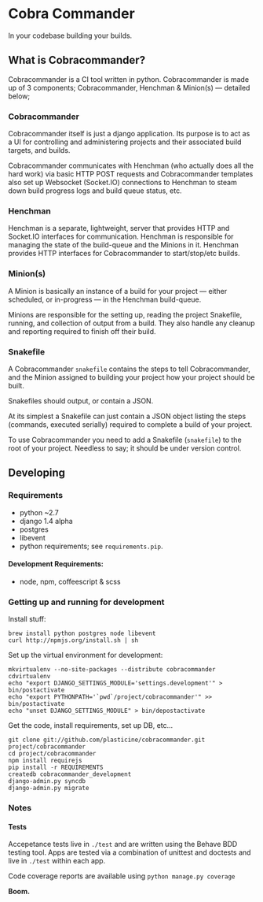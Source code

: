 # Cobra Commander

In your codebase building your builds.


## What is Cobracommander?

Cobracommander is a CI tool written in python. Cobracommander is made up of 3 components; Cobracommander, Henchman & Minion(s) — detailed below;

### Cobracommander

Cobracommander itself is just a django application. Its purpose is to act as a UI for controlling and administering projects and their associated build targets, and builds.

Cobracommander communicates with Henchman (who actually does all the hard work) via basic HTTP POST requests and Cobracommander templates also set up Websocket (Socket.IO) connections to Henchman to steam down build progress logs and build queue status, etc.

### Henchman

Henchman is a separate, lightweight, server that provides HTTP and Socket.IO interfaces for communication. Henchman is responsible for managing the state of the build-queue and the Minions in it. Henchman provides HTTP interfaces for Cobracommander to start/stop/etc builds.

### Minion(s)

A Minion is basically an instance of a build for your project — either scheduled, or in-progress — in the Henchman build-queue.

Minions are responsible for the setting up, reading the project Snakefile, running, and collection of output from a build. They also handle any cleanup and reporting required to finish off their build.

### Snakefile

A Cobracommander `snakefile` contains the steps to tell Cobracommander, and the Minion assigned to building your project how your project should be built.

Snakefiles should output, or contain a JSON.

At its simplest a Snakefile can just contain a JSON object listing the steps (commands, executed serially) required to complete a build of your project.

To use Cobracommander you need to add a Snakefile (`snakefile`) to the root of your project. Needless to say; it should be under version control.


## Developing

### Requirements

- python ~2.7
- django 1.4 alpha
- postgres
- libevent
- python requirements; see `requirements.pip`.

#### Development Requirements:

- node, npm, coffeescript & scss


### Getting up and running for development

Install stuff:

    brew install python postgres node libevent
    curl http://npmjs.org/install.sh | sh

Set up the virtual environment for development:

    mkvirtualenv --no-site-packages --distribute cobracommander
    cdvirtualenv
    echo "export DJANGO_SETTINGS_MODULE='settings.development'" > bin/postactivate
    echo "export PYTHONPATH='`pwd`/project/cobracommander'" >> bin/postactivate
    echo "unset DJANGO_SETTINGS_MODULE" > bin/depostactivate

Get the code, install requirements, set up DB, etc...

    git clone git://github.com/plasticine/cobracommander.git project/cobracommander
    cd project/cobracommander
    npm install requirejs
    pip install -r REQUIREMENTS
    createdb cobracommander_development
    django-admin.py syncdb
    django-admin.py migrate


### Notes

#### Tests

Accepetance tests live in `./test` and are written using the Behave BDD testing tool.
Apps are tested via a combination of unittest and doctests and live in `./test` within each app.

Code coverage reports are available using `python manage.py coverage`


__Boom.__
